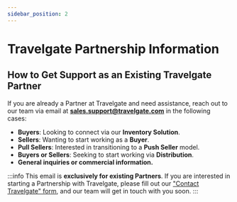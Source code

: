 ```yaml
---
sidebar_position: 2
---
```


# Travelgate Partnership Information

## How to Get Support as an Existing Travelgate Partner
If you are already a Partner at Travelgate and need assistance, reach out to our team via email at **sales.support@travelgate.com** in the following cases:

- **Buyers**: Looking to connect via our **Inventory Solution**.
- **Sellers**: Wanting to start working as a **Buyer**.
- **Pull Sellers**: Interested in transitioning to a **Push Seller** model.
- **Buyers or Sellers**: Seeking to start working via **Distribution**.
- **General inquiries or commercial information.**

:::info
This email is **exclusively for existing Partners**. If you are interested in starting a Partnership with Travelgate, please fill out our ["Contact Travelgate" form](https://docs.travelgate.com/kb/getting-started-with-travelgate/about-us#how-can-i-become-a-partner-at-travelgatex), and our team will get in touch with you soon.
:::
